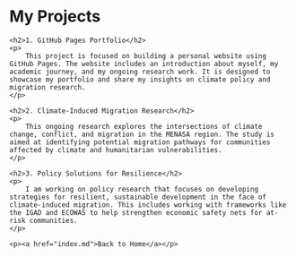 <!DOCTYPE html>
<html lang="en">
<head>
    <meta charset="UTF-8">
    <meta name="viewport" content="width=device-width, initial-scale=1.0">
    <title>Hind Raeialboom's Projects</title>
</head>
<body>
    <h1>My Projects</h1>

    <h2>1. GitHub Pages Portfolio</h2>
    <p>
        This project is focused on building a personal website using GitHub Pages. The website includes an introduction about myself, my academic journey, and my ongoing research work. It is designed to showcase my portfolio and share my insights on climate policy and migration research.
    </p>

    <h2>2. Climate-Induced Migration Research</h2>
    <p>
        This ongoing research explores the intersections of climate change, conflict, and migration in the MENASA region. The study is aimed at identifying potential migration pathways for communities affected by climate and humanitarian vulnerabilities.
    </p>

    <h2>3. Policy Solutions for Resilience</h2>
    <p>
        I am working on policy research that focuses on developing strategies for resilient, sustainable development in the face of climate-induced migration. This includes working with frameworks like the IGAD and ECOWAS to help strengthen economic safety nets for at-risk communities.
    </p>

    <p><a href="index.md">Back to Home</a></p>
</body>
</html>

